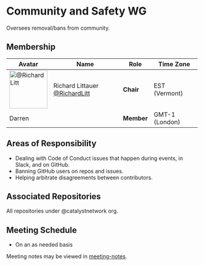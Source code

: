 # Community and Safety WG

Oversees removal/bans from community.

## Membership

| Avatar | Name | Role | Time Zone |
| -------------------------------------------|----------------------|----------------------------| -------- |
| <img src="https://github.com/RichardLitt.png" width=100 alt="@RichardLitt"> | Richard Littauer [@RichardLitt](https://github.com/RichardLitt) | **Chair** | EST (Vermont) |
| Darren  |   | **Member**  | GMT-1 (London)  |


## Areas of Responsibility

* Dealing with Code of Conduct issues that happen during events, in Slack, and on GitHub.
* Banning GitHub users on repos and issues.
* Helping arbitrate disagreements between contributors.

## Associated Repositories

All repositories under @catalystnetwork org.

## Meeting Schedule

* On an as needed basis

Meeting notes may be viewed in [meeting-notes](meeting-notes).
